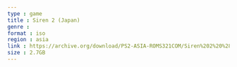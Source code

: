 ```yaml
---
type : game
title : Siren 2 (Japan)
genre : 
format : iso
region : asia
link : https://archive.org/download/PS2-ASIA-ROMS321COM/Siren%202%20%28Japan%29.7z
size : 2.7GB
---
```

